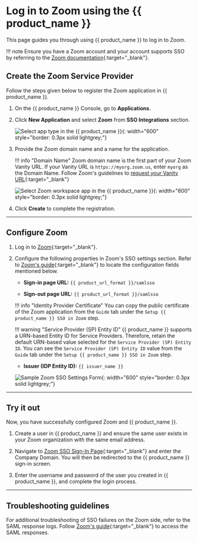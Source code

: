 # Log in to Zoom using the {{ product_name }}

This page guides you through using {{ product_name }} to log in to Zoom.

!!! note
    Ensure you have a Zoom account and your account supports SSO by referring to the [Zoom documentation](https://support.zoom.com/hc/en/article?id=zm_kb&sysparm_article=KB0060673){:target="_blank"}.

## Create the Zoom Service Provider

Follow the steps given below to register the Zoom application in {{ product_name }}.

1. On the {{ product_name }} Console, go to **Applications**.

2. Click **New Application** and select **Zoom** from **SSO Integrations** section.

    ![Select app type in the {{ product_name }}]({{base_path}}/assets/img/guides/authentication/sso-integrations/common/add-app.png){: width="600" style="border: 0.3px solid lightgrey;"}

3. Provide the Zoom domain name and a name for the application.

    !!! info "Domain Name"
        Zoom domain name is the first part of your Zoom Vanity URL. If your Vanity URL is `https://myorg.zoom.us`, enter `myorg` as the Domain Name. Follow Zoom's guidelines to [request your Vanity URL](https://support.zoom.com/hc/en/article?id=zm_kb&sysparm_article=KB0061540){:target="_blank"}

    ![Select Zoom workspace app in the {{ product_name }}]({{base_path}}/assets/img/guides/authentication/sso-integrations/zoom/add-zoom-app.png){: width="600" style="border: 0.3px solid lightgrey;"}

4. Click **Create** to complete the registration.

-----

## Configure Zoom

1. Log in to [Zoom](https://zoom.us/signin#/login){:target="_blank"}.

2. Configure the following properties in Zoom's SSO settings section. Refer to [Zoom's guide](https://support.zoom.com/hc/en/article?id=zm_kb&sysparm_article=KB0060673#h_01EYXTRKFKDGMV8H0T6HHQFJWA){:target="_blank"} to locate the configuration fields mentioned below.

    - **Sign-in page URL:**
      `{{ product_url_format }}/samlsso`

    - **Sign-out page URL:**
      `{{ product_url_format }}/samlsso`

    !!! info "Identity Provider Certificate"
        You can copy the public certificate of the Zoom application from the `Guide` tab under the `Setup {{ product_name }} SSO in Zoom` step.

    !!! warning "Service Provider (SP) Entity ID"
        {{ product_name }} supports a URN-based Entity ID for Service Providers. Therefore, retain the default URN-based value selected for the `Service Provider (SP) Entity ID`. You can see the `Service Provider (SP) Entity ID` value from the `Guide` tab under the `Setup {{ product_name }} SSO in Zoom` step.

    - **Issuer (IDP Entity ID):**
      `{{ issuer_name }}`

    ![Sample Zoom SSO Settings Form]({{base_path}}/assets/img/guides/authentication/sso-integrations/zoom/sso-fill-zoom.png){: width="600" style="border: 0.3px solid lightgrey;"}

-----

## Try it out

Now, you have successfully configured Zoom and {{ product_name }}.

1. Create a user in {{ product_name }} and ensure the same user exists in your Zoom organization with the same email address.

2. Navigate to [Zoom SSO Sign-In Page](https://zoom.us/web/sso/login?en=signin#/sso){:target="_blank"} and enter the Company Domain. You will then be redirected to the {{ product_name }} sign-in screen.

3. Enter the username and password of the user you created in {{ product_name }}, and complete the login process.

-----

## Troubleshooting guidelines

For additional troubleshooting of SSO failures on the Zoom side, refer to the SAML response logs. Follow [Zoom's guide](https://support.zoom.com/hc/en/article?id=zm_kb&sysparm_article=KB0061276){:target="_blank"} to access the SAML responses.

